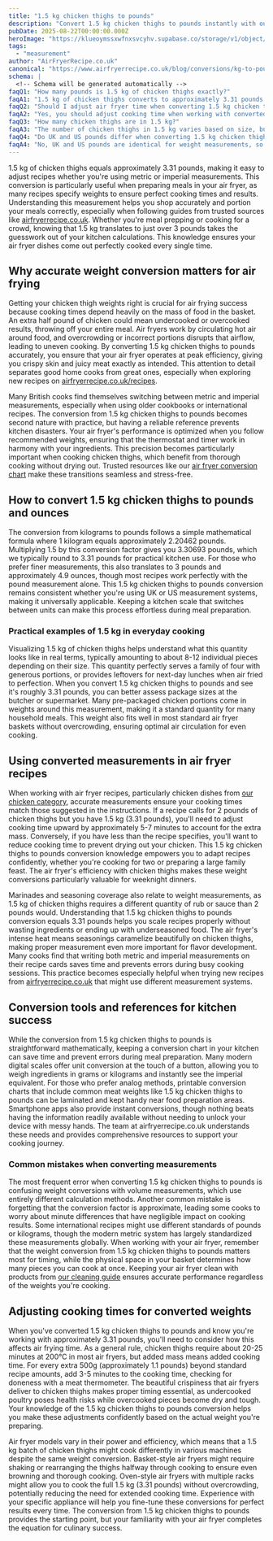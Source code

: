 ```yaml
---
title: "1.5 kg chicken thighs to pounds"
description: "Convert 1.5 kg chicken thighs to pounds instantly with our simple guide. Perfect for air fryer recipes and meal planning. Get cooking today!"
pubDate: 2025-08-22T00:00:00.000Z
heroImage: "https://klueoymssxwfnxsvcyhv.supabase.co/storage/v1/object/public/Shmucket/1-5-kg-chicken-thighs-to-pounds.webp"
tags:
  - "measurement"
author: "AirFryerRecipe.co.uk"
canonical: "https://www.airfryerrecipe.co.uk/blog/conversions/kg-to-pounds/1-5-kg-chicken-thighs-to-pounds"
schema: |
  <!-- Schema will be generated automatically -->
faqQ1: "How many pounds is 1.5 kg of chicken thighs exactly?"
faqA1: "1.5 kg of chicken thighs converts to approximately 3.31 pounds. The exact conversion is 3.30693 pounds, but for practical cooking purposes, rounding to 3.31 pounds works perfectly. This conversion helps when following air fryer recipes that use imperial measurements."
faqQ2: "Should I adjust air fryer time when converting 1.5 kg chicken thighs to pounds?"
faqA2: "Yes, you should adjust cooking time when working with converted weights. Since 1.5 kg equals about 3.31 pounds, which is more than many standard recipe amounts, you'll likely need to add 5-7 minutes to the typical cooking time. Always check for doneness with a meat thermometer to ensure food safety."
faqQ3: "How many chicken thighs are in 1.5 kg?"
faqA3: "The number of chicken thighs in 1.5 kg varies based on size, but typically you'll get 8-12 pieces. Larger thighs might yield 8-10 pieces, while smaller ones could give you 10-12. This translates to approximately 3.31 pounds regardless of piece count, which is what matters for cooking conversions."
faqQ4: "Do UK and US pounds differ when converting 1.5 kg chicken thighs to pounds?"
faqA4: "No, UK and US pounds are identical for weight measurements, so 1.5 kg converts to approximately 3.31 pounds in both systems. The conversion is standard internationally, so you can confidently use this measurement whether you're following British, American, or other international recipes."
---
```

<p>1.5 kg of chicken thighs equals approximately 3.31 pounds, making it easy to adjust recipes whether you're using metric or imperial measurements. This conversion is particularly useful when preparing meals in your air fryer, as many recipes specify weights to ensure perfect cooking times and results. Understanding this measurement helps you shop accurately and portion your meals correctly, especially when following guides from trusted sources like <a href=https://www.airfryerrecipe.co.uk>airfryerrecipe.co.uk</a>. Whether you're meal prepping or cooking for a crowd, knowing that 1.5 kg translates to just over 3 pounds takes the guesswork out of your kitchen calculations. This knowledge ensures your air fryer dishes come out perfectly cooked every single time.</p>

<h2>Why accurate weight conversion matters for air frying</h2>
<p>Getting your chicken thigh weights right is crucial for air frying success because cooking times depend heavily on the mass of food in the basket. An extra half pound of chicken could mean undercooked or overcooked results, throwing off your entire meal. Air fryers work by circulating hot air around food, and overcrowding or incorrect portions disrupts that airflow, leading to uneven cooking. By converting 1.5 kg chicken thighs to pounds accurately, you ensure that your air fryer operates at peak efficiency, giving you crispy skin and juicy meat exactly as intended. This attention to detail separates good home cooks from great ones, especially when exploring new recipes on <a href=https://www.airfryerrecipe.co.uk/recipes>airfryerrecipe.co.uk/recipes</a>.</p>

<p>Many British cooks find themselves switching between metric and imperial measurements, especially when using older cookbooks or international recipes. The conversion from 1.5 kg chicken thighs to pounds becomes second nature with practice, but having a reliable reference prevents kitchen disasters. Your air fryer's performance is optimized when you follow recommended weights, ensuring that the thermostat and timer work in harmony with your ingredients. This precision becomes particularly important when cooking chicken thighs, which benefit from thorough cooking without drying out. Trusted resources like our <a href=https://www.airfryerrecipe.co.uk/air-fryer-conversion-chart>air fryer conversion chart</a> make these transitions seamless and stress-free.</p>

<h2>How to convert 1.5 kg chicken thighs to pounds and ounces</h2>
<p>The conversion from kilograms to pounds follows a simple mathematical formula where 1 kilogram equals approximately 2.20462 pounds. Multiplying 1.5 by this conversion factor gives you 3.30693 pounds, which we typically round to 3.31 pounds for practical kitchen use. For those who prefer finer measurements, this also translates to 3 pounds and approximately 4.9 ounces, though most recipes work perfectly with the pound measurement alone. This 1.5 kg chicken thighs to pounds conversion remains consistent whether you're using UK or US measurement systems, making it universally applicable. Keeping a kitchen scale that switches between units can make this process effortless during meal preparation.</p>

<h3>Practical examples of 1.5 kg in everyday cooking</h3>
<p>Visualizing 1.5 kg of chicken thighs helps understand what this quantity looks like in real terms, typically amounting to about 8-12 individual pieces depending on their size. This quantity perfectly serves a family of four with generous portions, or provides leftovers for next-day lunches when air fried to perfection. When you convert 1.5 kg chicken thighs to pounds and see it's roughly 3.31 pounds, you can better assess package sizes at the butcher or supermarket. Many pre-packaged chicken portions come in weights around this measurement, making it a standard quantity for many household meals. This weight also fits well in most standard air fryer baskets without overcrowding, ensuring optimal air circulation for even cooking.</p>

<h2>Using converted measurements in air fryer recipes</h2>
<p>When working with air fryer recipes, particularly chicken dishes from <a href=https://www.airfryerrecipe.co.uk/recipe-category/chicken>our chicken category</a>, accurate measurements ensure your cooking times match those suggested in the instructions. If a recipe calls for 2 pounds of chicken thighs but you have 1.5 kg (3.31 pounds), you'll need to adjust cooking time upward by approximately 5-7 minutes to account for the extra mass. Conversely, if you have less than the recipe specifies, you'll want to reduce cooking time to prevent drying out your chicken. This 1.5 kg chicken thighs to pounds conversion knowledge empowers you to adapt recipes confidently, whether you're cooking for two or preparing a large family feast. The air fryer's efficiency with chicken thighs makes these weight conversions particularly valuable for weeknight dinners.</p>

<p>Marinades and seasoning coverage also relate to weight measurements, as 1.5 kg of chicken thighs requires a different quantity of rub or sauce than 2 pounds would. Understanding that 1.5 kg chicken thighs to pounds conversion equals 3.31 pounds helps you scale recipes properly without wasting ingredients or ending up with underseasoned food. The air fryer's intense heat means seasonings caramelize beautifully on chicken thighs, making proper measurement even more important for flavor development. Many cooks find that writing both metric and imperial measurements on their recipe cards saves time and prevents errors during busy cooking sessions. This practice becomes especially helpful when trying new recipes from <a href=https://www.airfryerrecipe.co.uk>airfryerrecipe.co.uk</a> that might use different measurement systems.</p>

<h2>Conversion tools and references for kitchen success</h2>
<p>While the conversion from 1.5 kg chicken thighs to pounds is straightforward mathematically, keeping a conversion chart in your kitchen can save time and prevent errors during meal preparation. Many modern digital scales offer unit conversion at the touch of a button, allowing you to weigh ingredients in grams or kilograms and instantly see the imperial equivalent. For those who prefer analog methods, printable conversion charts that include common meat weights like 1.5 kg chicken thighs to pounds can be laminated and kept handy near food preparation areas. Smartphone apps also provide instant conversions, though nothing beats having the information readily available without needing to unlock your device with messy hands. The team at airfryerrecipe.co.uk understands these needs and provides comprehensive resources to support your cooking journey.</p>

<h3>Common mistakes when converting measurements</h3>
<p>The most frequent error when converting 1.5 kg chicken thighs to pounds is confusing weight conversions with volume measurements, which use entirely different calculation methods. Another common mistake is forgetting that the conversion factor is approximate, leading some cooks to worry about minute differences that have negligible impact on cooking results. Some international recipes might use different standards of pounds or kilograms, though the modern metric system has largely standardized these measurements globally. When working with your air fryer, remember that the weight conversion from 1.5 kg chicken thighs to pounds matters most for timing, while the physical space in your basket determines how many pieces you can cook at once. Keeping your air fryer clean with products from <a href=https://www.airfryerrecipe.co.uk/air-fryer-cleaner>our cleaning guide</a> ensures accurate performance regardless of the weights you're cooking.</p>

<h2>Adjusting cooking times for converted weights</h2>
<p>When you've converted 1.5 kg chicken thighs to pounds and know you're working with approximately 3.31 pounds, you'll need to consider how this affects air frying time. As a general rule, chicken thighs require about 20-25 minutes at 200°C in most air fryers, but added mass means added cooking time. For every extra 500g (approximately 1.1 pounds) beyond standard recipe amounts, add 3-5 minutes to the cooking time, checking for doneness with a meat thermometer. The beautiful crispiness that air fryers deliver to chicken thighs makes proper timing essential, as undercooked poultry poses health risks while overcooked pieces become dry and tough. Your knowledge of the 1.5 kg chicken thighs to pounds conversion helps you make these adjustments confidently based on the actual weight you're preparing.</p>

<p>Air fryer models vary in their power and efficiency, which means that a 1.5 kg batch of chicken thighs might cook differently in various machines despite the same weight conversion. Basket-style air fryers might require shaking or rearranging the thighs halfway through cooking to ensure even browning and thorough cooking. Oven-style air fryers with multiple racks might allow you to cook the full 1.5 kg (3.31 pounds) without overcrowding, potentially reducing the need for extended cooking time. Experience with your specific appliance will help you fine-tune these conversions for perfect results every time. The conversion from 1.5 kg chicken thighs to pounds provides the starting point, but your familiarity with your air fryer completes the equation for culinary success.</p>
